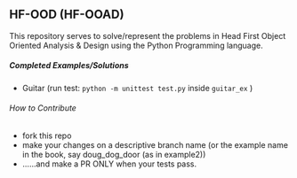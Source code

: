 ## HF-OOD (HF-OOAD)

This repository serves to solve/represent the problems in Head First Object Oriented Analysis & Design using the Python Programming language.


##### Completed Examples/Solutions
- Guitar (run test:   ``` python -m unittest test.py ``` inside ```guitar_ex```    )




###### How to Contribute
- fork this repo
- make your changes on a descriptive branch name (or the example name in the book, say doug_dog_door (as in example2))
- ......and make a PR ONLY when your tests pass.
